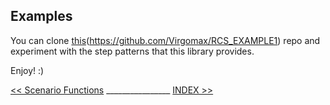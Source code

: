 ## Examples

You can clone [this](https://github.com/Virgomax/RCS_EXAMPLE1)(https://github.com/Virgomax/RCS_EXAMPLE1) repo and experiment with the step patterns that this library provides.

Enjoy! :)

[<< Scenario Functions](/docs/scenarioFunctions.md) ________________ [INDEX >>](/README.md)


